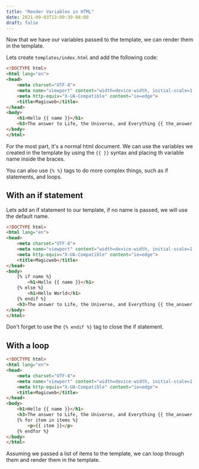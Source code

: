 ```yaml
---
title: "Render Variables in HTML"
date: 2021-09-03T13:09:39-04:00
draft: false
---
```


Now that we have our variables passed to the template, we can render them in the template.

Lets create `templates/index.html` and add the following code:

```html
<!DOCTYPE html>
<html lang="en">
<head>
    <meta charset="UTF-8">
    <meta name="viewport" content="width=device-width, initial-scale=1.0">
    <meta http-equiv="X-UA-Compatible" content="ie=edge">
    <title>Magicweb</title>
</head>
<body>
    <h1>Hello {{ name }}</h1>
    <h3>The answer to Life, the Universe, and Everything {{ the_answer }}</h3>
</body>
</html>
```

For the most part, it's a normal html document. We can use the variables we created in the template by using the `{{ }}` syntax and placing th variable name inside the braces.

You can also use `{% %}` tags to do more complex things, such as if statements, and loops.

## With an if statement

Lets add an if statement to our template, if no name is passed, we will use the default name.

```html
<!DOCTYPE html>
<html lang="en">
<head>
    <meta charset="UTF-8">
    <meta name="viewport" content="width=device-width, initial-scale=1.0">
    <meta http-equiv="X-UA-Compatible" content="ie=edge">
    <title>Magicweb</title>
</head>
<body>
    {% if name %}
        <h1>Hello {{ name }}</h1>
    {% else %}
        <h1>Hello World</h1>
    {% endif %}
    <h3>The answer to Life, the Universe, and Everything {{ the_answer }}</h3>
</body>
</html>
```

Don't forget to use the `{% endif %}` tag to close the if statement.

## With a loop

```html
<!DOCTYPE html>
<html lang="en">
<head>
    <meta charset="UTF-8">
    <meta name="viewport" content="width=device-width, initial-scale=1.0">
    <meta http-equiv="X-UA-Compatible" content="ie=edge">
    <title>Magicweb</title>
</head>
<body>
    <h1>Hello {{ name }}</h1>
    <h3>The answer to Life, the Universe, and Everything {{ the_answer }}</h3>
    {% for item in items %}
        <p>{{ item }}</p>
    {% endfor %}
</body>
</html>
```

Assuming we passed a list of items to the template, we can loop through them and render them in the template.
